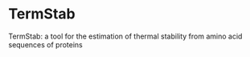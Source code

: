 # TermStab
TermStab: a tool for the estimation of thermal stability from amino acid sequences of proteins
